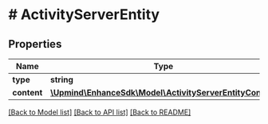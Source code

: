 # # ActivityServerEntity

## Properties

Name | Type | Description | Notes
------------ | ------------- | ------------- | -------------
**type** | **string** |  |
**content** | [**\Upmind\EnhanceSdk\Model\ActivityServerEntityContent**](ActivityServerEntityContent.md) |  |

[[Back to Model list]](../../README.md#models) [[Back to API list]](../../README.md#endpoints) [[Back to README]](../../README.md)
